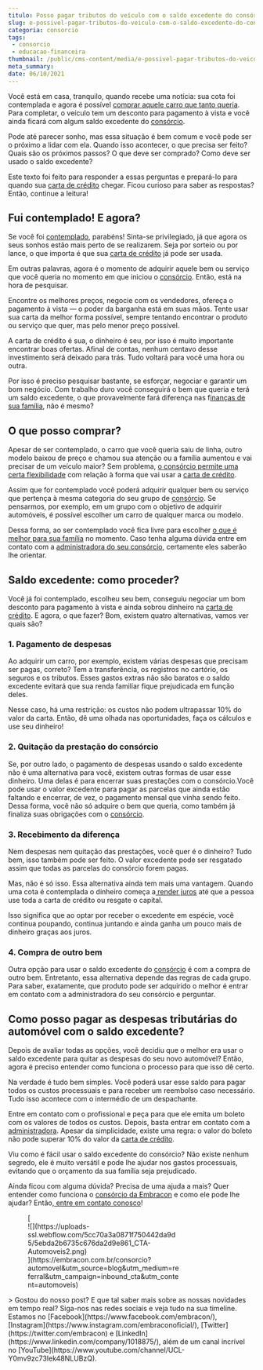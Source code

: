```yaml
---
titulo: Posso pagar tributos do veículo com o saldo excedente do consórcio?
slug: e-possivel-pagar-tributos-do-veiculo-com-o-saldo-excedente-do-consorcio
categoria: consorcio
tags:
 - consorcio
 - educacao-financeira
thumbnail: /public/cms-content/media/e-possivel-pagar-tributos-do-veiculo-com-o-saldo-excedente-do-consorcio.jpeg
meta_summary: 
date: 06/10/2021
---
```

Você está em casa, tranquilo, quando recebe uma notícia: sua cota foi contemplada e agora é possível [comprar aquele carro que tanto queria](https://blog.embracon.com.br/carros/saiba-qual-e-a-melhor-epoca-do-ano-para-comprar-um-carro-novo). Para completar, o veículo tem um desconto para pagamento à vista e você ainda ficará com algum saldo excedente do [consórcio](https://www.embracon.com.br/consorcio-de-carros).

Pode até parecer sonho, mas essa situação é bem comum e você pode ser o próximo a lidar com ela. Quando isso acontecer, o que precisa ser feito? Quais são os próximos passos? O que deve ser comprado? Como deve ser usado o saldo excedente?

Este texto foi feito para responder a essas perguntas e prepará-lo para quando sua [carta de crédito](https://www.embracon.com.br/conhecaoconsorcio/o-que-e-carta-de-credito) chegar. Ficou curioso para saber as respostas? Então, continue a leitura!

Fui contemplado! E agora?
-------------------------

Se você foi [contemplado](https://blog.embracon.com.br/carros/contemplacao-consorcio-carro-como-aumentar-chances), parabéns! Sinta-se privilegiado, já que agora os seus sonhos estão mais perto de se realizarem. Seja por sorteio ou por lance, o que importa é que sua [carta de crédito](https://www.embracon.com.br/conhecaoconsorcio/o-que-e-carta-de-credito) já pode ser usada.

Em outras palavras, agora é o momento de adquirir aquele bem ou serviço que você queria no momento em que iniciou o [consórcio](https://www.embracon.com.br/consorcio-de-carros). Então, está na hora de pesquisar.

Encontre os melhores preços, negocie com os vendedores, ofereça o pagamento à vista — o poder da barganha está em suas mãos. Tente usar sua carta da melhor forma possível, sempre tentando encontrar o produto ou serviço que quer, mas pelo menor preço possível.

A carta de crédito é sua, o dinheiro é seu, por isso é muito importante encontrar boas ofertas. Afinal de contas, nenhum centavo desse investimento será deixado para trás. Tudo voltará para você uma hora ou outra.

Por isso é preciso pesquisar bastante, se esforçar, negociar e garantir um bom negócio. Com trabalho duro você conseguirá o bem que queria e terá um saldo excedente, o que provavelmente fará diferença nas f[inanças de sua família](https://blog.embracon.com.br/financas-pessoais/financas-da-familia-como-ensinar-os-filhos-a-economizar-dinheiro), não é mesmo?

O que posso comprar?
--------------------

Apesar de ser contemplado, o carro que você queria saiu de linha, outro modelo baixou de preço e chamou sua atenção ou a família aumentou e vai precisar de um veículo maior? Sem problema, [o consórcio permite uma certa flexibilidade](https://blog.embracon.com.br/carros/financiamento-ou-consorcio-de-carro) com relação à forma que vai usar a [carta de crédito](https://www.embracon.com.br/conhecaoconsorcio/o-que-e-carta-de-credito).

Assim que for contemplado você poderá adquirir qualquer bem ou serviço que pertença à mesma categoria do seu grupo de [consórcio](https://www.embracon.com.br/consorcio-de-carros). Se pensarmos, por exemplo, em um grupo com o objetivo de adquirir automóveis, é possível escolher um carro de qualquer marca ou modelo.

Dessa forma, ao ser contemplado você fica livre para escolher [o que é melhor para sua família](https://blog.embracon.com.br/carros/carro-ideal-para-familia) no momento. Caso tenha alguma dúvida entre em contato com a [administradora do seu consórcio](https://www.embracon.com.br/blog/afinal-o-que-uma-administradora-de-consorcio-faz), certamente eles saberão lhe orientar.

Saldo excedente: como proceder?
-------------------------------

Você já foi contemplado, escolheu seu bem, conseguiu negociar um bom desconto para pagamento à vista e ainda sobrou dinheiro na [carta de crédito](https://www.embracon.com.br/conhecaoconsorcio/o-que-e-carta-de-credito). E agora, o que fazer? Bom, existem quatro alternativas, vamos ver quais são?

### 1. Pagamento de despesas

Ao adquirir um carro, por exemplo, existem várias despesas que precisam ser pagas, correto? Tem a transferência, os registros no cartório, os seguros e os tributos. Esses gastos extras não são baratos e o saldo excedente evitará que sua renda familiar fique prejudicada em função deles.

Nesse caso, há uma restrição: os custos não podem ultrapassar 10% do valor da carta. Então, dê uma olhada nas oportunidades, faça os cálculos e use seu dinheiro!

### 2. Quitação da prestação do consórcio

Se, por outro lado, o pagamento de despesas usando o saldo excedente não é uma alternativa para você, existem outras formas de usar esse dinheiro. Uma delas é para encerrar suas prestações com o consórcio.Você pode usar o valor excedente para pagar as parcelas que ainda estão faltando e encerrar, de vez, o pagamento mensal que vinha sendo feito. Dessa forma, você não só adquire o bem que queria, como também já finaliza suas obrigações com o [consórcio](https://www.embracon.com.br/consorcio-de-carros).

### 3. Recebimento da diferença

Nem despesas nem quitação das prestações, você quer é o dinheiro? Tudo bem, isso também pode ser feito. O valor excedente pode ser resgatado assim que todas as parcelas do consórcio forem pagas.

Mas, não é só isso. Essa alternativa ainda tem mais uma vantagem. Quando uma cota é contemplada o dinheiro começa a[ render juros](https://blog.embracon.com.br/financas-pessoais/8-motivos-que-comprovam-que-consorcio-e-investimento) até que a pessoa use toda a carta de crédito ou resgate o capital.

Isso significa que ao optar por receber o excedente em espécie, você continua poupando, continua juntando e ainda ganha um pouco mais de dinheiro graças aos juros.

### 4. Compra de outro bem

Outra opção para usar o saldo excedente do [consórcio](https://www.embracon.com.br/consorcio-de-carros) é com a compra de outro bem. Entretanto, essa alternativa depende das regras de cada grupo. Para saber, exatamente, que produto pode ser adquirido o melhor é entrar em contato com a administradora do seu consórcio e perguntar.

Como posso pagar as despesas tributárias do automóvel com o saldo excedente?
----------------------------------------------------------------------------

Depois de avaliar todas as opções, você decidiu que o melhor era usar o saldo excedente para quitar as despesas do seu novo automóvel? Então, agora é preciso entender como funciona o processo para que isso dê certo.

Na verdade é tudo bem simples. Você poderá usar esse saldo para pagar todos os custos processuais e para receber um reembolso caso necessário. Tudo isso acontece com o intermédio de um despachante.

Entre em contato com o profissional e peça para que ele emita um boleto com os valores de todos os custos. Depois, basta entrar em contato com a [administradora](https://www.embracon.com.br/blog/afinal-o-que-uma-administradora-de-consorcio-faz). Apesar da simplicidade, existe uma regra: o valor do boleto não pode superar 10% do valor da [carta de crédito](https://www.embracon.com.br/conhecaoconsorcio/o-que-e-carta-de-credito).

Viu como é fácil usar o saldo excedente do consórcio? Não existe nenhum segredo, ele é muito versátil e pode lhe ajudar nos gastos processuais, evitando que o orçamento da sua família seja prejudicado.

Ainda ficou com alguma dúvida? Precisa de uma ajuda a mais? Quer entender como funciona o [consórcio da Embracon](https://www.embracon.com.br/consorcio-de-carros) e como ele pode lhe ajudar? Então,[ entre em contato conosco](https://www.embracon.com.br/fale-conosco)!

<figure class="w-richtext-figure-type-image w-richtext-align-center" style="max-width:310px">[<div>![](https://uploads-ssl.webflow.com/5cc70a3a0871f750442da9d5/5ebda2b6735c676da2d9e861_CTA-Automoveis2.png)</div>](https://embracon.com.br/consorcio?automovel&utm_source=blog&utm_medium=referral&utm_campaign=inbound_cta&utm_content=automoveis)</figure>> Gostou do nosso post? E que tal saber mais sobre as nossas novidades em tempo real? Siga-nos nas redes sociais e veja tudo na sua timeline. Estamos no [Facebook](https://www.facebook.com/embracon/), [Instagram](https://www.instagram.com/embraconoficial/), [Twitter](https://twitter.com/embracon) e [LinkedIn](https://www.linkedin.com/company/1018875/), além de um canal incrível no [YouTube](https://www.youtube.com/channel/UCL-Y0mv9zc73Iek48NLUBzQ).
